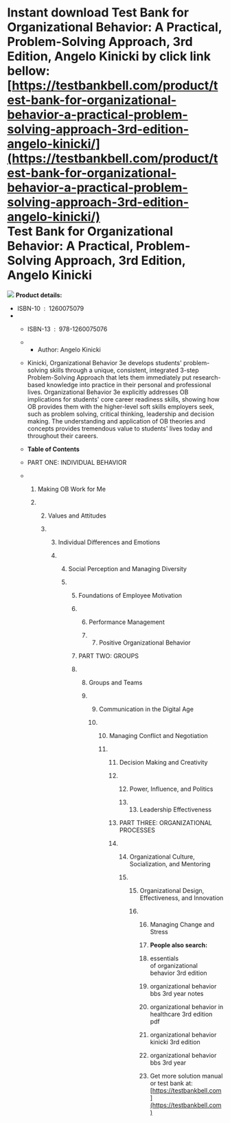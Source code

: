 Instant download **Test Bank for Organizational Behavior: A Practical, Problem-Solving Approach, 3rd Edition, Angelo Kinicki** by click link bellow:  
[https://testbankbell.com/product/test-bank-for-organizational-behavior-a-practical-problem-solving-approach-3rd-edition-angelo-kinicki/](https://testbankbell.com/product/test-bank-for-organizational-behavior-a-practical-problem-solving-approach-3rd-edition-angelo-kinicki/)  
**Test Bank for Organizational Behavior: A Practical, Problem-Solving Approach, 3rd Edition, Angelo Kinicki**
=============================================================================================================


![](https://testbankbell.com/wp-content/uploads/2023/05/9781260075076_TestBank.jpeg)
**Product details:**
* ISBN-10 ‏ : ‎ 1260075079
* * ISBN-13 ‏ : ‎ 978-1260075076
  * * Author: Angelo Kinicki
   
  * Kinicki, Organizational Behavior 3e develops students' problem-solving skills through a unique, consistent, integrated 3-step Problem-Solving Approach that lets them immediately put research-based knowledge into practice in their personal and professional lives. Organizational Behavior 3e explicitly addresses OB implications for students' core career readiness skills, showing how OB provides them with the higher-level soft skills employers seek, such as problem solving, critical thinking, leadership and decision making. The understanding and application of OB theories and concepts provides tremendous value to students' lives today and throughout their careers.
  * **Table of Contents**
 
  * PART ONE: INDIVIDUAL BEHAVIOR
 
  * 1. Making OB Work for Me
   
    2. 2. Values and Attitudes
      
       3. 3. Individual Differences and Emotions
         
          4. 4. Social Perception and Managing Diversity
            
             5. 5. Foundations of Employee Motivation
               
                6. 6. Performance Management
                  
                   7. 7. Positive Organizational Behavior
                     
                7. PART TWO: GROUPS
               
                8. 8. Groups and Teams
                  
                   9. 9. Communication in the Digital Age
                     
                      10. 10. Managing Conflict and Negotiation
                         
                          11. 11. Decision Making and Creativity
                             
                              12. 12. Power, Influence, and Politics
                                 
                                  13. 13. Leadership Effectiveness
                                     
                              13. PART THREE: ORGANIZATIONAL PROCESSES
                             
                              14. 14. Organizational Culture, Socialization, and Mentoring
                                 
                                  15. 15. Organizational Design, Effectiveness, and Innovation
                                     
                                      16. 16. Managing Change and Stress
                                         
                                          17. **People also search:**
                                          18. essentials of organizational behavior 3rd edition
                                          19. organizational behavior bbs 3rd year notes
                                          20. organizational behavior in healthcare 3rd edition pdf
                                          21. organizational behavior kinicki 3rd edition
                                          22. organizational behavior bbs 3rd year
                                          23.  Get more solution manual or test bank at: [https://testbankbell.com](https://testbankbell.com)

